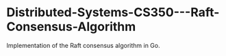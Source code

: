 # Distributed-Systems-CS350---Raft-Consensus-Algorithm
Implementation of the Raft consensus algorithm in Go.
